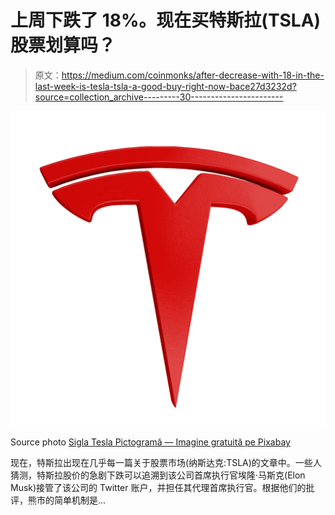 # 上周下跌了 18%。现在买特斯拉(TSLA)股票划算吗？

> 原文：<https://medium.com/coinmonks/after-decrease-with-18-in-the-last-week-is-tesla-tsla-a-good-buy-right-now-bace27d3232d?source=collection_archive---------30----------------------->

![](img/c079e26173156dedbf7af4582091d3cb.png)

Source photo [Sigla Tesla Pictogramă — Imagine gratuită pe Pixabay](https://pixabay.com/ro/illustrations/sigla-tesla-tesla-pictogram%c4%83-7408969/)

现在，特斯拉出现在几乎每一篇关于股票市场(纳斯达克:TSLA)的文章中。一些人猜测，特斯拉股价的急剧下跌可以追溯到该公司首席执行官埃隆·马斯克(Elon Musk)接管了该公司的 Twitter 账户，并担任其代理首席执行官。根据他们的批评，熊市的简单机制是…
